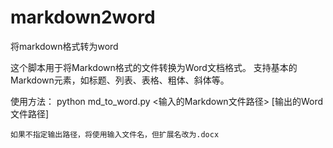 # markdown2word
将markdown格式转为word

这个脚本用于将Markdown格式的文件转换为Word文档格式。
支持基本的Markdown元素，如标题、列表、表格、粗体、斜体等。

使用方法：
    python md_to_word.py <输入的Markdown文件路径> [输出的Word文件路径]

    如果不指定输出路径，将使用输入文件名，但扩展名改为.docx
